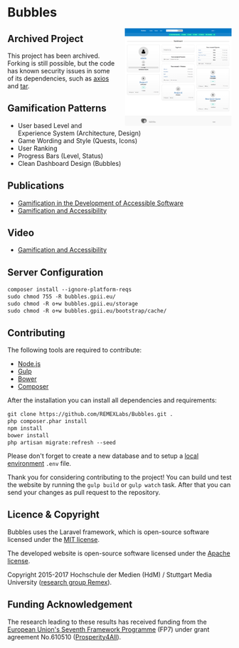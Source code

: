 # Bubbles

<img src="/screenshots/preview.png?raw=tru" width="240" align="right" style="margin-left: 20px;" alt="screenshot of Bubbles" />

## Archived Project

This project has been archived. Forking is still possible, but the code has known security issues in some of its dependencies, such as [axios](https://github.com/REMEXLabs/Bubbles/network/alert/package-lock.json/axios/open) and [tar](https://github.com/REMEXLabs/Bubbles/network/alert/package-lock.json/tar/open).

## Gamification Patterns

- User based Level and Experience System (Architecture, Design)
- Game Wording and Style (Quests, Icons)
- User Ranking
- Progress Bars (Level, Status)
- Clean Dashboard Design (Bubbles)


## Publications

- [Gamification in the Development of Accessible Software](http://link.springer.com/chapter/10.1007/978-3-319-07437-5_17)
- [Gamification and Accessibility](http://link.springer.com/chapter/10.1007/978-3-319-20892-3_15)


## Video

- [Gamification and Accessibility](http://events.mi.hdm-stuttgart.de/2015-06-19-acessibility-day/Accessible%20Gamification)


## Server Configuration

```
composer install --ignore-platform-reqs
sudo chmod 755 -R bubbles.gpii.eu/
sudo chmod -R o+w bubbles.gpii.eu/storage
sudo chmod -R o+w bubbles.gpii.eu/bootstrap/cache/
```


## Contributing

The following tools are required to contribute:

- [Node.js](https://nodejs.org/en/download/)
- [Gulp](https://github.com/gulpjs/gulp/blob/master/docs/getting-started.md)
- [Bower](https://bower.io/#install-bower)
- [Composer](https://getcomposer.org/)

After the installation you can install all dependencies and requirements:

```
git clone https://github.com/REMEXLabs/Bubbles.git .
php composer.phar install
npm install
bower install
php artisan migrate:refresh --seed
```

Please don't forget to create a new database and to setup a [local environment](https://laravel.com/docs/5.2/configuration) `.env` file.

Thank you for considering contributing to the project! You can build und test the website by running the `gulp build` or `gulp watch` task. After that you can send your changes as pull request to the repository.


## Licence & Copyright

Bubbles uses the Laravel framework, which is open-source software licensed under the [MIT license](http://opensource.org/licenses/MIT). 

The developed website is open-source software licensed under the [Apache license](http://www.apache.org/licenses/LICENSE-2.0).

Copyright 2015-2017 Hochschule der Medien (HdM) / Stuttgart Media University ([research group Remex](https://www.hdm-stuttgart.de/remex)).

## Funding Acknowledgement

The research leading to these results has received funding from the [European Union's Seventh Framework Programme](https://ec.europa.eu/research/fp7/index_en.cfm) (FP7) under grant agreement No.610510 ([Prosperity4All](http://www.prosperity4all.eu/)).
